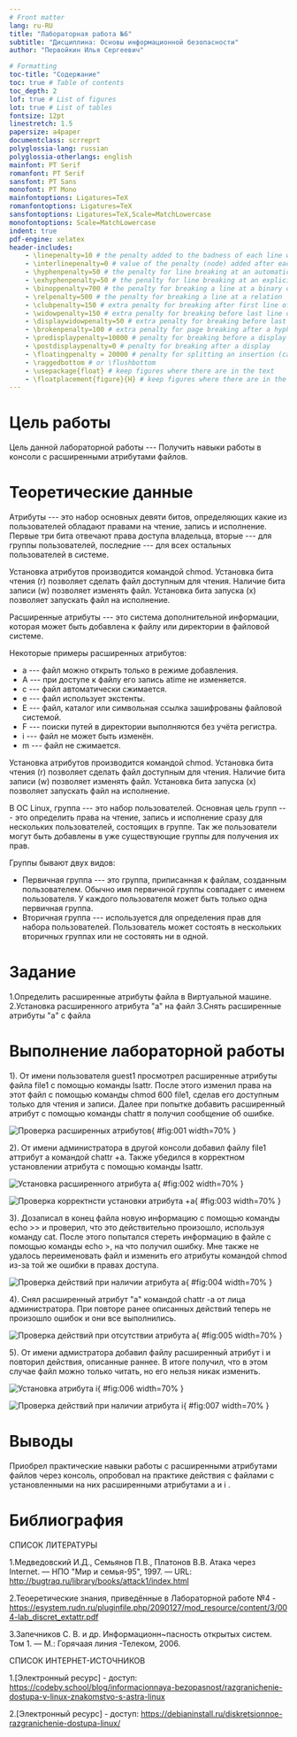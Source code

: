 ```yaml
---
# Front matter
lang: ru-RU
title: "Лабораторная работа №6"
subtitle: "Дисциплина: Основы информационной безопасности"
author: "Первойкин Илья Сергеевич"

# Formatting
toc-title: "Содержание"
toc: true # Table of contents
toc_depth: 2
lof: true # List of figures
lot: true # List of tables
fontsize: 12pt
linestretch: 1.5
papersize: a4paper
documentclass: scrreprt
polyglossia-lang: russian
polyglossia-otherlangs: english
mainfont: PT Serif
romanfont: PT Serif
sansfont: PT Sans
monofont: PT Mono
mainfontoptions: Ligatures=TeX
romanfontoptions: Ligatures=TeX
sansfontoptions: Ligatures=TeX,Scale=MatchLowercase
monofontoptions: Scale=MatchLowercase
indent: true
pdf-engine: xelatex
header-includes:
    - \linepenalty=10 # the penalty added to the badness of each line within a paragraph (no associated penalty node) Increasing the value makes tex try to have fewer lines in the paragraph.
    - \interlinepenalty=0 # value of the penalty (node) added after each line of a paragraph.
    - \hyphenpenalty=50 # the penalty for line breaking at an automatically inserted hyphen
    - \exhyphenpenalty=50 # the penalty for line breaking at an explicit hyphen
    - \binoppenalty=700 # the penalty for breaking a line at a binary operator
    - \relpenalty=500 # the penalty for breaking a line at a relation
    - \clubpenalty=150 # extra penalty for breaking after first line of a paragraph
    - \widowpenalty=150 # extra penalty for breaking before last line of a paragraph
    - \displaywidowpenalty=50 # extra penalty for breaking before last line before a display math
    - \brokenpenalty=100 # extra penalty for page breaking after a hyphenated line
    - \predisplaypenalty=10000 # penalty for breaking before a display
    - \postdisplaypenalty=0 # penalty for breaking after a display
    - \floatingpenalty = 20000 # penalty for splitting an insertion (can only be split footnote in standard LaTeX)
    - \raggedbottom # or \flushbottom
    - \usepackage{float} # keep figures where there are in the text
    - \floatplacement{figure}{H} # keep figures where there are in the text
---
```


# Цель работы

Цель данной лабораторной работы --- Получить навыки работы в консоли с расширенными атрибутами файлов.

# Теоретические данные

Атрибуты --- это набор основных девяти битов, определяющих какие из пользователей обладают правами на чтение, запись
и исполнение.
Первые три бита отвечают права доступа владельца, вторые --- для группы пользователей, последние --- для всех остальных
пользователей в системе.

Установка атрибутов производится командой chmod. Установка бита чтения (r) позволяет сделать файл доступным для чтения.
Наличие бита записи (w) позволяет изменять файл. Установка бита запуска (x) позволяет запускать файл на исполнение.

Расширенные атрибуты --- это система дополнительной информации, которая может быть добавлена к файлу или директории в файловой системе.

Некоторые примеры расширенных атрибутов:

-   а --- файл можно открыть только в режиме добавления.
-   А --- при доступе к файлу его запись atime не изменяется.
-   с --- файл автоматически сжимается.
-   e --- файл использует экстенты.
-   E --- файл, каталог или символьная ссылка зашифрованы файловой системой.
-   F --- поиски путей в директории выполняются без учёта регистра.
-   i --- файл не может быть изменён.
-   m --- файл не сжимается.

Установка атрибутов производится командой chmod. Установка бита чтения (r) позволяет сделать файл доступным для чтения.
Наличие бита записи (w) позволяет изменять файл. Установка бита запуска (x) позволяет запускать файл на исполнение.

В ОС Linux, группа --- это набор пользователей. Основная цель групп --- это определить права на чтение, запись и исполнение
сразу для нескольких пользователей, состоящих в группе. Так же пользователи могут быть добавлены в уже существующие группы для
получения их прав.

Группы бывают двух видов:

-   Первичная группа --- это группа, приписанная к файлам, созданным пользователем. Обычно имя первичной группы совпадает с именем
    пользователя. У каждого пользователя может быть только одна первичная группа.
-   Вторичная группа --- используется для определения прав для набора пользователей. Пользователь может состоять в нескольких вторичных
    группах или не состояять ни в одной.

# Задание

1.Определить расширенные атрибуты файла в Виртуальной машине.
2.Установка расширенного атрибута "a" на файл
3.Снять расширенные атрибуты "a" с файла

# Выполнение лабораторной работы

1). От имени пользователя guest1 просмотрел расширенные атрибуты файла file1 с помощью команды lsattr.
После этого изменил права на этот файл с помощью команды chmod 600 file1, сделав его доступным только для чтения и записи.
Далее при попытке добавить расширенный атрибут с помощью команды chattr я получил сообщение об ошибке.

![Проверка расширенных атрибутов](image/1.png){ #fig:001 width=70% }

2). От имени администратора в другой консоли добавил файлу file1 аттрибут a командой chattr +a. Также убедился в корректном установлении атрибута с помощью команды lsattr.

![Установка расширенного атрибута a](image/2.png){ #fig:002 width=70% }

![Проверка корректнсти установки атрибута +a](image/3.png){ #fig:003 width=70% }

3). Дозаписал в конец файла новую информацию с помощью команды echo >> и проверил, что это действительно произошло, используя команду cat.
После этого попытался стереть информацию в файле с помощью команды echo >, на что получил ошибку. Мне также не удалось переименовать файл и изменить его атрибуты командой chmod из-за той же ошибки в правах доступа.

![Проверка действий при наличии атрибута a](image/4.png){ #fig:004 width=70% }

4). Снял расширенный атрибут "a" командой chattr -a от лица администратора. При повторе ранее описанных действий теперь не произошло ошибок и они все выполнились.

![Проверка действий при отсутствии атрибута а](image/5.png){ #fig:005 width=70% }

5). От имени адмистратора добавил файлу расширенный атрибут i и повторил действия, описанные раннее.
В итоге получил, что в этом случае файл можно только читать, но его нельзя никак изменить.

![Установка атрибута i](image/6.png){ #fig:006 width=70% }

![Проверка действий при наличии атрибута i](image/7.png){ #fig:007 width=70% }

# Выводы

Приобрел практические навыки работы с расширенными атрибутами файлов через консоль, опробовал на практике действия с файлами с установленными на них расширенными атрибутами a и i .

# Библиография

СПИСОК ЛИТЕРАТУРЫ

1.Медведовский И.Д., Семьянов П.В., Платонов В.В. Атака через Internet. — НПО "Мир и семья-95", 1997. — URL: http://bugtraq.ru/library/books/attack1/index.html

2.Теоеретические знания, приведённые в Лабораторной работе №4 - https://esystem.rudn.ru/pluginfile.php/2090127/mod_resource/content/3/004-lab_discret_extattr.pdf

3.Запечников С. В. и др. Информационн~пасность открытых систем. Том 1. — М.: Горячаая линия -Телеком, 2006.

СПИСОК ИНТЕРНЕТ-ИСТОЧНИКОВ

1.[Электронный ресурс] - доступ: https://codeby.school/blog/informacionnaya-bezopasnost/razgranichenie-dostupa-v-linux-znakomstvo-s-astra-linux

2.[Электронный ресурс] - доступ: https://debianinstall.ru/diskretsionnoe-razgranichenie-dostupa-linux/
